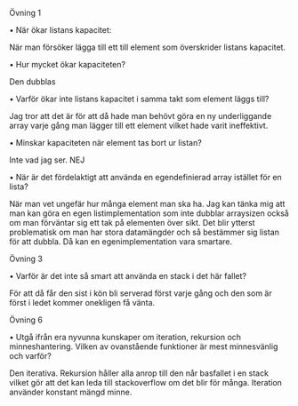Övning 1

•	När ökar listans kapacitet:

När man försöker lägga till ett till element som överskrider listans kapacitet.

•	Hur mycket ökar kapaciteten?

Den dubblas

•	Varför ökar inte listans kapacitet i samma takt som element läggs till?

Jag tror att det är för att då hade man behövt göra en ny underliggande array varje gång man lägger till ett element vilket hade varit ineffektivt.

•	Minskar kapaciteten när element tas bort ur listan?

Inte vad jag ser. NEJ

•	När är det fördelaktigt att använda en egendefinierad array istället för en lista?

När man vet ungefär hur många element man ska ha. Jag kan tänka mig att man kan göra en egen listimplementation som inte dubblar arraysizen också om man förväntar sig ett tak på elementen över sikt. Det blir ytterst problematisk om man har stora datamängder och så bestämmer sig listan för att dubbla. Då kan en egenimplementation vara smartare.

Övning 3

•	Varför är det inte så smart att använda en stack i det här fallet?

För att då får den sist i kön bli serverad först varje gång och den som är först i ledet kommer onekligen få vänta.

Övning 6

•	Utgå ifrån era nyvunna kunskaper om iteration, rekursion och minneshantering. Vilken av ovanstående funktioner är mest minnesvänlig och varför?

Den iterativa. Rekursion håller alla anrop till den når basfallet i en stack vilket gör att det kan leda till stackoverflow om det blir för många. Iteration använder konstant mängd minne.
